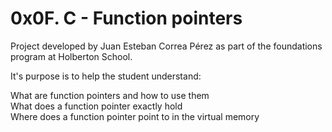 # 0x0F. C - Function pointers

Project developed by Juan Esteban Correa Pérez as part of the foundations program at Holberton School.

It's purpose is to help the student understand:

What are function pointers and how to use them  
What does a function pointer exactly hold  
Where does a function pointer point to in the virtual memory  
